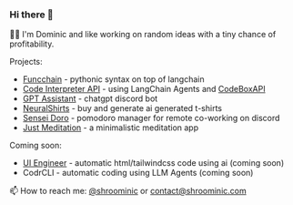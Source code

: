 ### Hi there 👋

<!--
**shroominic/shroominic** is a ✨ _special_ ✨ repository because its `README.md` (this file) appears on your GitHub profile.
-->
👨‍💻 I'm Dominic and like working on random ideas with a tiny chance of profitability.

Projects:
- [Funcchain](https://github.com/shroominic/funcchain) - pythonic syntax on top of langchain
- [Code Interpreter API](https://github.com/shroominic/codeinterpreter-api) - using LangChain Agents and [CodeBoxAPI](https://github.com/shroominic/codebox-api)
- [GPT Assistant](https://gptassistant.app) - chatgpt discord bot
- [NeuralShirts](https://neuralshirts.com) - buy and generate ai generated t-shirts
- [Sensei Doro](https://top.gg/bot/928304609636794388) - pomodoro manager for remote co-working on discord
- [Just Meditation](https://github.com/shroominic/just_meditation) - a minimalistic meditation app

Coming soon:
- [UI Engineer](https://ui.engineer) - automatic html/tailwindcss code using ai (coming soon)
- CodrCLI - automatic coding using LLM Agents (coming soon)

📫 How to reach me: [@shroominic](https://x.com/shroominic) or [contact@shroominic.com](mailto:contact@shroominic.com)
